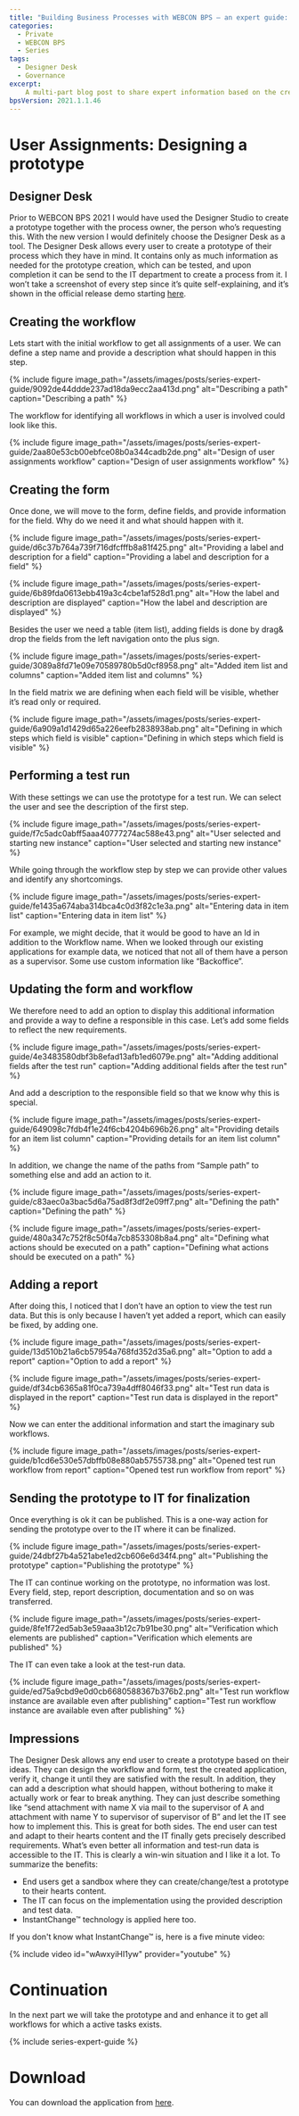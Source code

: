 ```yaml
---
title: "Building Business Processes with WEBCON BPS – an expert guide: Part 2 - Prototype implementation via Designer Desk"
categories:
  - Private
  - WEBCON BPS
  - Series
tags:
  - Designer Desk 
  - Governance
excerpt:
    A multi-part blog post to share expert information based on the creation of a business process.
bpsVersion: 2021.1.1.46    
---
```


# User Assignments: Designing a prototype

## Designer Desk

Prior to WEBCON BPS 2021 I would have used the Designer Studio to create a
prototype together with the process owner, the person who’s requesting this. With
the new version I would definitely choose the Designer Desk as a tool. The Designer Desk allows every
user to create a prototype of their process which they have in mind. It contains
only as much  information as needed for the prototype creation, which can be
tested, and upon completion it can be send to the IT department to create a
process from it. I won’t take a screenshot of every step since it’s quite self-explaining, 
and it’s shown in the official release demo starting
[here](https://youtu.be/K9zX5YCqE_M?t=198).

## Creating the workflow

Lets start with the initial workflow to get all assignments of a user. We can
define a step name and provide a description what should happen in this step.

{% include figure
image_path="/assets/images/posts/series-expert-guide/9092de44ddde237ad18da9ecc2aa413d.png"
alt="Describing a path" caption="Describing a path" %}

The workflow for identifying all workflows in which a user is involved could
look like this.

{% include figure
image_path="/assets/images/posts/series-expert-guide/2aa80e53cb00ebfce08b0a344cadb2de.png"
alt="Design of user assignments workflow" caption="Design of user assignments
workflow" %}

## Creating the form

Once done, we will move to the form, define fields, and provide information for
the field. Why do we need it and what should happen with it.

{% include figure
image_path="/assets/images/posts/series-expert-guide/d6c37b764a739f716dfcfffb8a81f425.png"
alt="Providing a label and description for a field" caption="Providing a label
and description for a field" %}

{% include figure
image_path="/assets/images/posts/series-expert-guide/6b89fda0613ebb419a3c4cbe1af528d1.png"
alt="How the label and description are displayed" caption="How the label and
description are displayed" %}

Besides the user we need a table (item list), adding fields is done by drag&
drop the fields from the left navigation onto the plus sign.

{% include figure
image_path="/assets/images/posts/series-expert-guide/3089a8fd71e09e70589780b5d0cf8958.png"
alt="Added item list and columns" caption="Added item list and columns" %}

In the field matrix we are defining when each field will be visible, whether
it’s read only or required.

{% include figure
image_path="/assets/images/posts/series-expert-guide/6a909a1d1429d65a226eefb2838938ab.png"
alt="Defining in which steps which field is visible" caption="Defining in which
steps which field is visible" %}

## Performing a test run

With these settings we can use the prototype for a test run. We can select the
user and see the description of the first step.

{% include figure
image_path="/assets/images/posts/series-expert-guide/f7c5adc0abff5aaa40777274ac588e43.png"
alt="User selected and starting new instance" caption="User selected and
starting new instance" %}

While going through the workflow step by step we can provide other values and identify any
shortcomings.

{% include figure
image_path="/assets/images/posts/series-expert-guide/fe1435a674aba314bca4c0d3f82c1e3a.png"
alt="Entering data in item list" caption="Entering data in item list" %}

For example, we might decide, that it would be good to have an Id in addition to the Workflow name.
When we looked through our existing applications for example data, we noticed that not all
of them have a person as a supervisor. Some use custom information like “Backoffice”.

## Updating the form and workflow

We therefore need to add an option to display this additional information and provide a way
to define a responsible in this case. Let’s add some fields to reflect the new
requirements.

{% include figure
image_path="/assets/images/posts/series-expert-guide/4e3483580dbf3b8efad13afb1ed6079e.png"
alt="Adding additional fields after the test run" caption="Adding additional
fields after the test run" %}

And add a description to the responsible field so that we know why this is
special.

{% include figure
image_path="/assets/images/posts/series-expert-guide/649098c7fdb4f1e24f6cb4204b696b26.png"
alt="Providing details for an item list column" caption="Providing details for
an item list column" %}

In addition, we change the name of the paths from “Sample path” to something
else and add an action to it.

{% include figure
image_path="/assets/images/posts/series-expert-guide/c83aec0a3bac5d6a75ad8f3df2e09ff7.png"
alt="Defining the path" caption="Defining the path" %}

{% include figure
image_path="/assets/images/posts/series-expert-guide/480a347c752f8c50f4a7cb853308b8a4.png"
alt="Defining what actions should be executed on a path" caption="Defining what
actions should be executed on a path" %}

## Adding a report

After doing this, I noticed that I don’t have an option to view the test run
data. But this is only because I haven’t yet added a report, which can easily be
fixed, by adding one.

{% include figure
image_path="/assets/images/posts/series-expert-guide/13d510b21a6cb57954a768fd352d35a6.png"
alt="Option to add a report" caption="Option to add a report" %}

{% include figure
image_path="/assets/images/posts/series-expert-guide/df34cb6365a81f0ca739a4dff8046f33.png"
alt="Test run data is displayed in the report" caption="Test run data is
displayed in the report" %}

Now we can enter the additional information and start the imaginary sub
workflows.

{% include figure
image_path="/assets/images/posts/series-expert-guide/b1cd6e530e57dbffb08e880ab5755738.png"
alt="Opened test run workflow from report" caption="Opened test run workflow
from report" %}

## Sending the prototype to IT for finalization

Once everything is ok it can be published. This is a one-way action for sending
the prototype over to the IT where it can be finalized.

{% include figure
image_path="/assets/images/posts/series-expert-guide/24dbf27b4a521abe1ed2cb606e6d34f4.png"
alt="Publishing the prototype" caption="Publishing the prototype" %}

The IT can continue working on the prototype, no information was lost. Every
field, step, report description, documentation and so on was transferred.

{% include figure
image_path="/assets/images/posts/series-expert-guide/8fe1f72ed5ab3e59aaa3b12c7b91be30.png"
alt="Verification which elements are published" caption="Verification which
elements are published" %}

The IT can even take a look at the test-run data.

{% include figure
image_path="/assets/images/posts/series-expert-guide/ed75a9cbd9e0d0cb6680588367b376b2.png"
alt="Test run workflow instance are available even after publishing"
caption="Test run workflow instance are available even after publishing" %}

## Impressions

The Designer Desk allows any end user to create a prototype based on their ideas.
They can design the workflow and form, test the created application, verify it, change it
until they are satisfied with the result. In addition, they can add a description what should
happen, without bothering to make it actually work or fear to break anything.
They can just describe something like “send attachment with name X via mail to
the supervisor of A and attachment with name Y to supervisor of supervisor of B”
and let the IT see how to implement this. This is great for both sides. The end
user can test and adapt to their hearts content and the IT finally gets precisely described
requirements. What’s even better all information and test-run data is
accessible to the IT. This is clearly a win-win situation and I like it a lot.
To summarize the benefits:

-   End users get a sandbox where they can create/change/test a prototype to
    their hearts content.
-   The IT can focus on the implementation using the provided description and
    test data.
-   InstantChange™ technology is applied here too.

If you don't know what InstantChange™ is, here is a five minute video:

{% include video id="wAwxyiHI1yw" provider="youtube" %}

# Continuation

In the next part we will take the prototype and and enhance it to get all workflows
for which a active tasks exists.

{% include series-expert-guide %}

# Download
You can download the application from [here](https://github.com/cosmoconsult/webconbps/tree/main/Applications/UserAssignments).